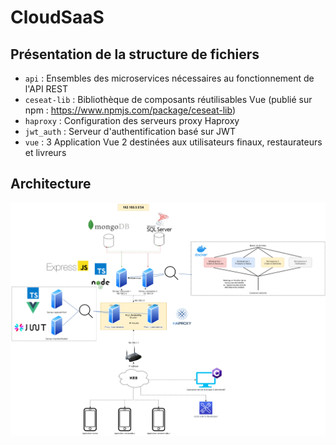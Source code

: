 # CloudSaaS
## Présentation de la structure de fichiers

- `api` : Ensembles des microservices nécessaires au fonctionnement de l'API REST
- `ceseat-lib` : Bibliothèque de composants réutilisables Vue (publié sur npm : https://www.npmjs.com/package/ceseat-lib)
- `haproxy` : Configuration des serveurs proxy Haproxy
- `jwt_auth` : Serveur d'authentification basé sur JWT
- `vue` : 3 Application Vue 2 destinées aux utilisateurs finaux, restaurateurs et livreurs


## Architecture

![Schéma architecture](./images/schema.png)


